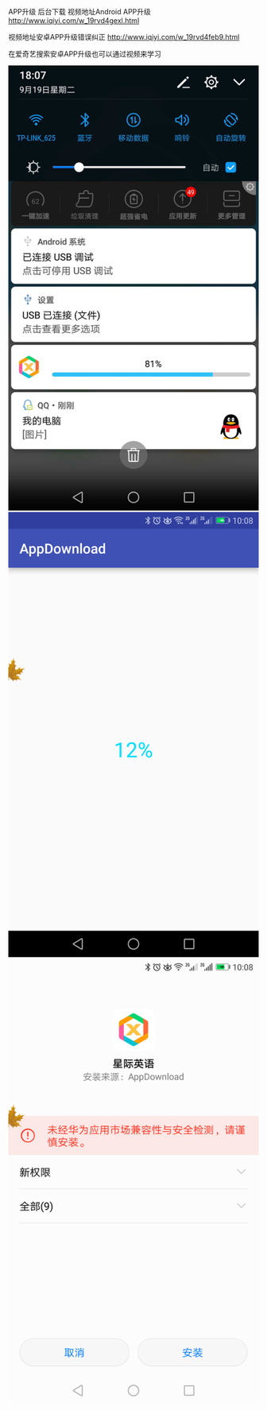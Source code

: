 APP升级  后台下载
视频地址Android APP升级
http://www.iqiyi.com/w_19rvd4gexl.html

视频地址安卓APP升级错误纠正
http://www.iqiyi.com/w_19rvd4feb9.html

在爱奇艺搜索安卓APP升级也可以通过视频来学习

![后台下载](https://github.com/githubwwj/AppUpgrade/blob/master/demo_images/后台下载.png)
![下载界面](https://github.com/githubwwj/AppUpgrade/blob/master/demo_images/下载界面.png)
![是否安装下载好的安装包](https://github.com/githubwwj/AppUpgrade/blob/master/demo_images/是否安装下载好的安装包.png)


